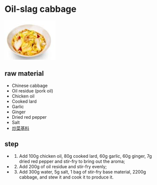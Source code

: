 # Oil-slag cabbage

![油渣大白菜](/images/油渣大白菜.jpg)

## raw material

- Chinese cabbage
- Oil residue (pork oil)
- Chicken oil
- Cooked lard
- Garlic
- Ginger
- Dried red pepper
- Salt
- [炒菜基料](/en/配料/炒菜基料.md)

## step

- 1. Add 100g chicken oil, 80g cooked lard, 60g garlic, 60g ginger, 7g dried red pepper and stir-fry to bring out the aroma;
- 2. Add 200g of oil residue and stir-fry evenly;
- 3. Add 300g water, 5g salt, 1 bag of stir-fry base material, 2200g cabbage, and stew it and cook it to produce it.

